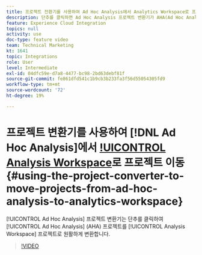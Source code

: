 ```yaml
---
title: 프로젝트 전환기를 사용하여 Ad Hoc Analysis에서 Analytics Workspace로 프로젝트 이동
description: 단추를 클릭하면 Ad Hoc Analysis 프로젝트 변환기가 AHA(Ad Hoc Analysis) 프로젝트를 Analysis Workspace 프로젝트로 원활하게 변환할 수 있습니다.
feature: Experience Cloud Integration
topics: null
activity: use
doc-type: feature video
team: Technical Marketing
kt: 1641
topic: Integrations
role: User
level: Intermediate
exl-id: 04dfc59e-d7a8-4477-bc98-2bd63debf81f
source-git-commit: fe861dfd541c1b9cb3b233fa3f56d55054305fd9
workflow-type: tm+mt
source-wordcount: '72'
ht-degree: 19%

---
```


# 프로젝트 변환기를 사용하여 [!DNL Ad Hoc Analysis]에서 [!UICONTROL Analysis Workspace](으)로 프로젝트 이동 {#using-the-project-converter-to-move-projects-from-ad-hoc-analysis-to-analytics-workspace}

[!UICONTROL Ad Hoc Analysis] 프로젝트 변환기는 단추를 클릭하여 [!UICONTROL Ad Hoc Analysis] (AHA) 프로젝트를 [!UICONTROL Analysis Workspace] 프로젝트로 원활하게 변환합니다.

>[!VIDEO](https://video.tv.adobe.com/v/23118/?quality=12)

